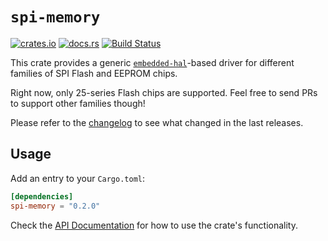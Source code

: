 # `spi-memory`

[![crates.io](https://img.shields.io/crates/v/spi-memory.svg)](https://crates.io/crates/spi-memory)
[![docs.rs](https://docs.rs/spi-memory/badge.svg)](https://docs.rs/spi-memory/)
[![Build Status](https://travis-ci.org/jonas-schievink/spi-memory.svg?branch=master)](https://travis-ci.org/jonas-schievink/spi-memory)

This crate provides a generic [`embedded-hal`]-based driver for different
families of SPI Flash and EEPROM chips.

Right now, only 25-series Flash chips are supported. Feel free to send PRs to
support other families though!

Please refer to the [changelog](CHANGELOG.md) to see what changed in the last
releases.

[`embedded-hal`]: https://github.com/rust-embedded/embedded-hal

## Usage

Add an entry to your `Cargo.toml`:

```toml
[dependencies]
spi-memory = "0.2.0"
```

Check the [API Documentation](https://docs.rs/spi-memory/) for how to use the
crate's functionality.
